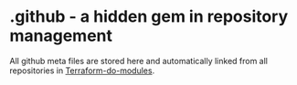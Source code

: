 # .github - a hidden gem in repository management

All github meta files are stored here and automatically linked from all repositories in [Terraform-do-modules](https://github.com/terraform-do-modules).
